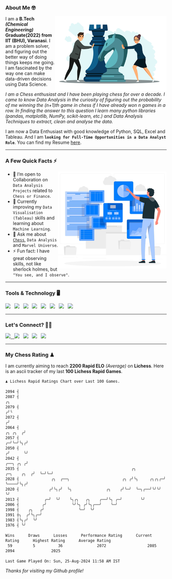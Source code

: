 ### About Me 🤓
<img align="right" alt="Coding" width="350" src="https://github.com/Laxman-Lakhan/Laxman-Lakhan/blob/master/Assets/Chess_Vector.jpg">   

I am a **B.Tech** _**(Chemical Engineering)**_ **Graduate(2022) from IIT (BHU), Varanasi**. I am a problem solver, and figuring out the better way of doing things keeps me going. I am fascinated by the way one can make data-driven decisions using Data Science. 

_I am a Chess enthusiast and I have been playing chess for over a decade. I came to know Data Analysis in the curiosity of figuring out the probability of me winning the (n+1)th game in chess if I have already won n games in a row. In finding the answer to this question I learn many python libraries (pandas, matplotlib, NumPy, scikit-learn, etc.) and Data Analysis Techniques to extract, clean and analyse the data._

I am now a Data Enthusiast with good knowledge of Python, SQL, Excel and Tableau. And I am **`looking for Full-Time Opportunities in a Data Analyst Role`**. You can find my Resume
 [here](https://drive.google.com/file/d/1UIOoogRLj5eGQFQBkuvMmTISZVdl2Ok7/view?usp=sharing).


---

### A Few Quick Facts ⚡️
<img align="right" alt="Coding" width="340" src="https://github.com/Laxman-Lakhan/Laxman-Lakhan/blob/master/Assets/Data_Vector.jpg">   

- 🤝 I’m open to Collaboration on `Data Analysis Projects` related to `Chess or Finance`.
- 📖 Currently improving my `Data Visualisation (Tableau)` skills and learning about `Machine Learning`.
- 💬 Ask me about [`Chess`](https://lichess.org/@/YourKingIsInDanger), `Data Analysis` and `Marvel Universe`.
- ⚡️ Fun fact: I have great observing skills, not like sherlock holmes, but `"You see, and I observe"`.

---
### Tools & Technology 🖥

<img src="https://img.shields.io/badge/Python-white?logo=Python&logoColor=ColorName&style=ShieldStyle" /> &nbsp;
<img src="https://img.shields.io/badge/MySQL-white?logo=MySQL&logoColor=ColorName&style=ShieldStyle" /> &nbsp;
<img src="https://img.shields.io/badge/Tableau-white?logo=Tableau&logoColor=ColorName&style=ShieldStyle" /> &nbsp;
<img src="https://img.shields.io/badge/Excel-white?logo=Microsoft+Excel&logoColor=196F3D&style=ShieldStyle" /> &nbsp;
<img src="https://img.shields.io/badge/Jupyter-white?logo=Jupyter&logoColor=ColorName&style=ShieldStyle" /> &nbsp;
<img src="https://img.shields.io/badge/pandas-white?logo=Pandas&logoColor=000080&style=ShieldStyle" /> &nbsp;
<img src="https://img.shields.io/badge/numpy-white?logo=Numpy&logoColor=85C1E9&style=ShieldStyle" /> &nbsp;
<img src="https://img.shields.io/badge/scikit learn-white?logo=Scikit+Learn&logoColor=ColorName&style=ShieldStyle" /> &nbsp;



---

### Let's Connect? 🫳🏻

<a href="mailto:laxmansingh.lakhan@gmail.com"> <img src="https://img.icons8.com/fluent/48/000000/gmail.png" width="3.5%"/> &nbsp;
[<img src="https://img.icons8.com/color/48/000000/linkedin.png" width="3.5%"/>](https://www.linkedin.com/in/laxman-lakhan/)  &nbsp;
[<img src="https://img.icons8.com/fluent/48/000000/facebook-new.png" width="3.5%"/>](https://www.facebook.com/s.laxmanlakhan/)  &nbsp;
[<img src="https://img.icons8.com/fluent/48/000000/instagram-new.png" width="3.5%"/>](https://www.instagram.com/laxman.lakhan/)  &nbsp;
[<img src="https://img.icons8.com/color/48/000000/twitter.png" width="3.5%"/>](https://twitter.com/laxman__lakhan)  &nbsp;

 ---
  
### My Chess Rating ♟
  
I am currently aiming to reach **2200 Rapid ELO** *(Average)* on **Lichess**. Here is an ascii tracker of my last **100 Lichess Rapid Games**.

  ```
  ♟︎ 𝙻𝚒𝚌𝚑𝚎𝚜𝚜 Rapid 𝚁𝚊𝚝𝚒𝚗𝚐𝚜 𝙲𝚑𝚊𝚛𝚝 𝚘𝚟𝚎𝚛 𝙻𝚊𝚜𝚝 𝟷00 𝙶𝚊𝚖𝚎𝚜.
  
2094 ┤
2087 ┤                                                                                                 ╭╮
2079 ┤                                                                                                ╭╯╰
2072 ┤                                                                                               ╭╯
2064 ┤                                                                                       ╭╮ ╭╮  ╭╯
2057 ┤                                                                                     ╭─╯╰─╯╰╮╭╯
2050 ┤                                                                                    ╭╯      ╰╯
2042 ┤                                                                           ╭──╮ ╭╮ ╭╯
2035 ┤                                                 ╭╮            ╭─╮    ╭╮  ╭╯  ╰─╯╰─╯
2028 ┤              ╭╮  ╭──╮                       ╭╮ ╭╯╰╮     ╭╮╭╮╭─╯ ╰────╯╰╮╭╯
2020 ┤             ╭╯╰╮╭╯  ╰╮               ╭╮    ╭╯╰─╯  ╰─╮╭──╯╰╯╰╯          ╰╯
2013 ┤           ╭─╯  ╰╯    ╰╮╭╮   ╭╮    ╭──╯╰╮ ╭─╯        ╰╯
2006 ┤          ╭╯           ╰╯╰╮ ╭╯╰╮╭──╯    ╰─╯
1998 ┤    ╭╮   ╭╯               ╰─╯  ╰╯
1991 ┼╮  ╭╯╰╮╭─╯
1983 ┤╰╮╭╯  ╰╯
1976 ┤ ╰╯ 

Wins      Draws      Losses      Performance Rating      Current Rating      Highest Rating      Average Rating
   59         5          36               2072                  2085                2094                2025     

Last Game Played On: Sun, 25-Aug-2024 11:58 AM IST
  ```
  
  
*Thanks for visiting my Github profile!*
